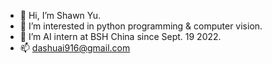 - 👋 Hi, I’m Shawn Yu.
- 👀 I’m interested in python programming & computer vision.
- 💞️ I’m AI intern at BSH China since Sept. 19 2022. 
- 📫 dashuai916@gmail.com

<!---
YUDASHUAI916/YUDASHUAI916 is a ✨ special ✨ repository because its `README.md` (this file) appears on your GitHub profile.
You can click the Preview link to take a look at your changes.
--->
